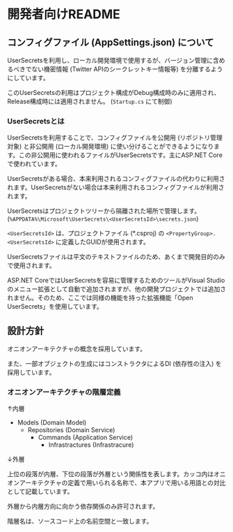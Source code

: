 # 開発者向けREADME

## コンフィグファイル (AppSettings.json) について

UserSecretsを利用し、ローカル開発環境で使用するが、バージョン管理に含めるべきでない機密情報 (Twitter APIのシークレットキー情報等) を分離するようにしています。

このUserSecretsの利用はプロジェクト構成がDebug構成時のみに適用され、Release構成時には適用されません。 (`Startup.cs` にて制御)

### UserSecretsとは

UserSecretsを利用することで、コンフィグファイルを公開用 (リポジトリ管理対象) と非公開用 (ローカル開発環境) に使い分けることができるようになります。この非公開用に使われるファイルがUserSecretsです。主にASP.NET Coreで使われています。

UserSecretsがある場合、本来利用されるコンフィグファイルの代わりに利用されます。UserSecretsがない場合は本来利用されるコンフィグファイルが利用されます。

UserSecretsはプロジェクトツリーから隔離された場所で管理します。(`%APPDATA%\Microsoft\UserSecrets\<UserSecretsId>\secrets.json`)

`<UserSecretsId>` は、プロジェクトファイル (*.csproj) の `<PropertyGroup>.<UserSecretsId>` に定義したGUIDが使用されます。

UserSecretsファイルは平文のテキストファイルのため、あくまで開発目的のみで使用されます。

ASP.NET CoreではUserSecretsを容易に管理するためのツールがVisual Studioのメニュー拡張として自動で追加されますが、他の開発プロジェクトでは追加されません。そのため、ここでは同様の機能を持った拡張機能「Open UserSecrets」を使用しています。

## 設計方針

オニオンアーキテクチャの概念を採用しています。

また、一部オブジェクトの生成にはコンストラクタによるDI (依存性の注入) を採用しています。

### オニオンアーキテクチャの階層定義

↑内層

- Models (Domain Model)
  - Repositories (Domain Service)
    - Commands (Application Service)
      - Infrastractures (Infrastracure)

↓外層

上位の段落が内層、下位の段落が外層という関係性を表します。カッコ内はオニオンアーキテクチャの定義で用いられる名称で、本アプリで用いる用語との対比として記載しています。

外層から内層方向に向かう依存関係のみ許可されます。

階層名は、ソースコード上の名前空間と一致します。
